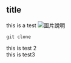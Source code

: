 ## title
this is a test
![圖片說明](https://nextlink-innovext.s3.ap-northeast-1.amazonaws.com/staging/wp-content/uploads/2019/10/1_J8O2xd9ZqxWr2x6EP4MHmg-1024x340.png)

```
git clone
```
this is test 2 <br>
this is test3
